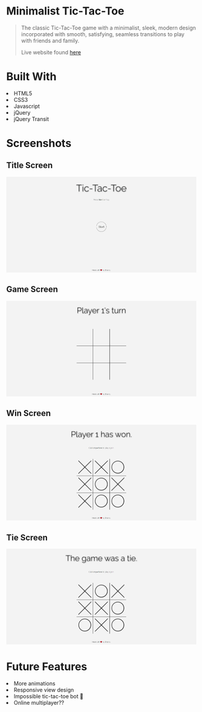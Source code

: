 # Minimalist Tic-Tac-Toe

> The classic Tic-Tac-Toe game with a minimalist, sleek, modern design incorporated with smooth, satisfying, seamless transitions to play with friends and family.
> 
> Live website found [here](https://ethanl06.github.io/Minimalist-Tic-Tac-Toe/)

# Built With
<li>HTML5</li>
<li>CSS3</li>
<li>Javascript</li>
<li>jQuery</li>
<li>jQuery Transit</li>

# Screenshots
## Title Screen  
![Title Screen](https://github.com/EthanL06/Minimalist-Tic-Tac-Toe/blob/main/screenshots/title_screen.jpg)

## Game Screen  
![Game Screen](https://github.com/EthanL06/Minimalist-Tic-Tac-Toe/blob/main/screenshots/game_screen.jpg)

## Win Screen  
![End Screen](https://github.com/EthanL06/Minimalist-Tic-Tac-Toe/blob/main/screenshots/win_screen.jpg)

## Tie Screen
![Tie Screen](https://github.com/EthanL06/Minimalist-Tic-Tac-Toe/blob/main/screenshots/tie_screen.jpg)

# Future Features
<li>More animations</li>
<li>Responsive view design</li>
<li>Impossible tic-tac-toe bot 🤖</li>
<li>Online multiplayer??</li>
